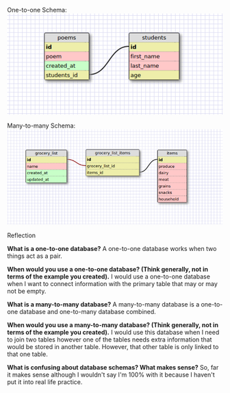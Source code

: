 One-to-one Schema:
![one-to-one Schema](https://github.com/Awilda/phase-0/blob/master/week-8/imgs/one_to_one_Schema.png)

Many-to-many Schema:
![many-to-many Schema](https://github.com/Awilda/phase-0/blob/master/week-8/imgs/many_to_many_Schema.png)



Reflection

**What is a one-to-one database?**
A one-to-one database works when two things act as a pair.


**When would you use a one-to-one database? (Think generally, not in terms of the example you created).**
I would use a one-to-one database when I want to connect information with the primary table that may or may not be empty.


**What is a many-to-many database?**
A many-to-many database is a one-to-one database and one-to-many database combined.


**When would you use a many-to-many database? (Think generally, not in terms of the example you created).**
I would use this database when I need to join two tables however one of the tables needs extra information that would be stored in another table. However, that other table is only linked to that one table.


**What is confusing about database schemas? What makes sense?**
So, far it makes sense although I wouldn't say I'm 100% with it because I haven't put it into real life practice.